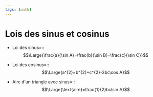 ```yaml
---
tags: [math] 
---
```


# Lois des sinus et cosinus
- Loi des sinus=::$$\Large{\frac{a}{\sin A}=\frac{b}{\sin B}=\frac{c}{\sin C}}$$
<!--SR:!2023-09-20,17,270-->
- Loi des cosinus=::$$\Large{a^{2}=b^{2}+c^{2}-2bc\cos A}$$
<!--SR:!2023-09-16,8,210-->

- Aire d'un triangle avec sinus=::$$\Large{\text{aire}=\frac{1}{2}bc\sin A}$$
<!--SR:!2023-09-08,11,270-->